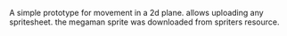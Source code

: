 A simple prototype for movement in a 2d plane. allows uploading any spritesheet. the megaman sprite was downloaded from spriters resource.

